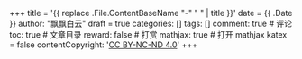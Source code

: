 +++
title = '{{ replace .File.ContentBaseName "-" " " | title }}'
date = {{ .Date }}
author: "飘飘白云"
draft = true
categories: []
tags: []
comment: true       # 评论
toc: true           # 文章目录
reward: false       # 打赏
mathjax: true       # 打开 mathjax
katex = false
contentCopyright: '<a rel="license noopener" href="https://creativecommons.org/licenses/by-nc-nd/4.0/" target="_blank">CC BY-NC-ND 4.0</a>'
+++
